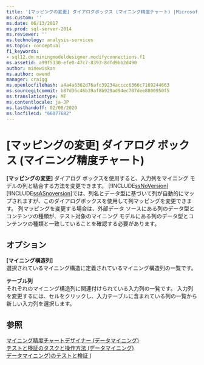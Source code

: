 ```yaml
---
title: '[マッピングの変更] ダイアログボックス (マイニング精度チャート) |Microsoft Docs'
ms.custom: ''
ms.date: 06/13/2017
ms.prod: sql-server-2014
ms.reviewer: ''
ms.technology: analysis-services
ms.topic: conceptual
f1_keywords:
- sql12.dm.miningmodeldesigner.modifyconnections.f1
ms.assetid: a99f5330-efe0-47c7-8393-8dfd9bb2d490
author: minewiskan
ms.author: owend
manager: craigg
ms.openlocfilehash: a4a4a6362d76afc39234acccc6366c7169244663
ms.sourcegitcommit: b87d36c46b39af8b929ad94ec707dee8800950f5
ms.translationtype: MT
ms.contentlocale: ja-JP
ms.lasthandoff: 02/08/2020
ms.locfileid: "66077682"
---
```

# <a name="modify-mapping-dialog-box-mining-accuracy-chart"></a>[マッピングの変更] ダイアログ ボックス (マイニング精度チャート)
  
  **[マッピングの変更]** ダイアログ ボックスを使用すると、入力列をマイニング モデルの列と結合する方法を変更できます。 [!INCLUDE[ssNoVersion](../includes/ssnoversion-md.md)][!INCLUDE[ssASnoversion](../includes/ssasnoversion-md.md)]では、列名とデータ型に基づいて列が自動的にマップされますが、このダイアログボックスを使用して列マッピングを変更できます。 列マッピングを変更する場合は、外部データ ソースにある列のデータ型とコンテンツの種類が、テスト対象のマイニング モデルにある列のデータ型とコンテンツの種類と一致していることを確認する必要があります。  
  
## <a name="options"></a>オプション  
 **[マイニング構造列]**  
 選択されているマイニング構造に定義されているマイニング構造列の一覧です。  
  
 **テーブル列**  
 それぞれのマイニング構造列に関連付けられている入力列の一覧です。 入力列を変更するには、セルをクリックし、入力テーブルに含まれている列の一覧から新しい入力列を選択します。  
  
## <a name="see-also"></a>参照  
 [マイニング精度チャートデザイナー &#40;データマイニング&#41;](mining-accuracy-chart-designer-data-mining.md)   
 [テストと検証のタスクと操作方法 &#40;データマイニング&#41;](data-mining/testing-and-validation-tasks-and-how-tos-data-mining.md)   
 [データマイニング&#41;のテストと検証 &#40;](data-mining/testing-and-validation-data-mining.md)  
  
  

